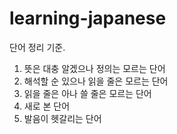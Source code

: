 # learning-japanese
단어 정리 기준.   
1. 뜻은 대충 알겠으나 정의는 모르는 단어   
2. 해석할 순 있으나 읽을 줄은 모르는 단어   
3. 읽을 줄은 아나 쓸 줄은 모르는 단어   
4. 새로 본 단어   
5. 발음이 헷갈리는 단어   
